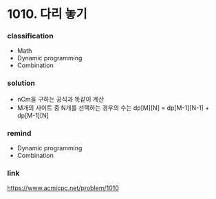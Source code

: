 # 1010. 다리 놓기

### classification
* Math
* Dynamic programming
* Combination

### solution
* nCm을 구하는 공식과 똑같이 계산
* M개의 사이트 중 N개를 선택하는 경우의 수는 dp[M][N] = dp[M-1][N-1] + dp[M-1][N]

### remind
* Dynamic programming
* Combination

### link
https://www.acmicpc.net/problem/1010